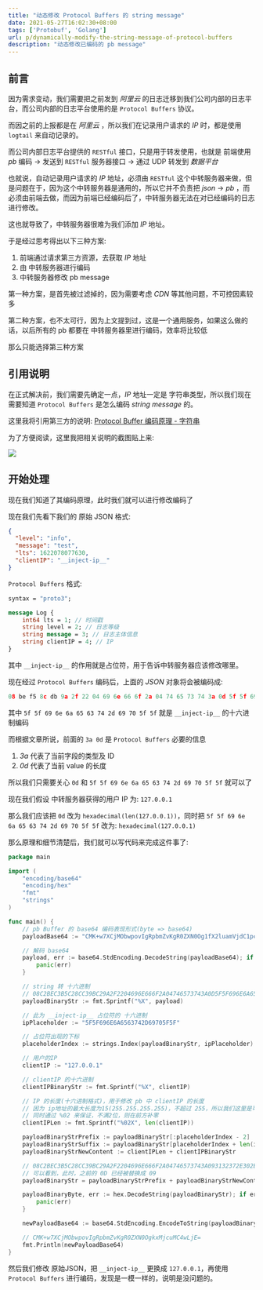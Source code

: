 ```yaml
---
title: "动态修改 Protocol Buffers 的 string message"
date: 2021-05-27T16:02:30+08:00
tags: ['Protobuf', 'Golang']
url: p/dynamically-modify-the-string-message-of-protocol-buffers
description: "动态修改已编码的 pb message"
---
```


## 前言

因为需求变动，我们需要把之前发到 _阿里云_ 的日志迁移到我们公司内部的日志平台，而公司内部的日志平台使用的是 `Protocol Buffers` 协议。

而因之前的上报都是在 _阿里云_ ，所以我们在记录用户请求的 _IP_ 时，都是使用 `logtail` 来自动记录的。

而公司内部日志平台提供的 `RESTful` 接口，只是用于转发使用，也就是 前端使用 _pb_ 编码 -> 发送到 `RESTful` 服务器接口 -> 通过 UDP 转发到 _数据平台_

也就说，自动记录用户请求的 _IP_ 地址，必须由 `RESTful` 这个中转服务器来做，但是问题在于，因为这个中转服务器是通用的，所以它并不负责把 _json_ -> _pb_ ，而必须由前端去做，而因为前端已经编码后了，中转服务器无法在对已经编码的日志进行修改。

这也就导致了，中转服务器很难为我们添加 _IP_ 地址。

于是经过思考得出以下三种方案:

1. 前端通过请求第三方资源，去获取 _IP_ 地址
2. 由 中转服务器进行编码
3. 中转服务器修改 pb message

第一种方案，是首先被过滤掉的，因为需要考虑 _CDN_ 等其他问题，不可控因素较多

第二种方案，也不太可行，因为上文提到过，这是一个通用服务，如果这么做的话，以后所有的 pb 都要在 中转服务器里进行编码，效率将比较低

那么只能选择第三种方案

## 引用说明

在正式解决前，我们需要先确定一点，_IP_ 地址一定是 字符串类型，所以我们现在需要知道 `Protocol Buffers` 是怎么编码 _string message_ 的。

这里我将引用第三方的说明: [Protocol Buffer 编码原理 - 字符串](https://halfrost.com/protobuf_encode/#toc-22)

为了方便阅读，这里我把相关说明的截图贴上来:

![](/images/dynamically-modify-the-string-message-of-protocol-buffers/1.png)

## 开始处理

现在我们知道了其编码原理，此时我们就可以进行修改编码了

现在我们先看下我们的 原始 JSON 格式:

```json
{
  "level": "info",
  "message": "test",
  "lts": 1622078077630,
  "clientIP": "__inject-ip__"
}
```

`Protocol Buffers` 格式:

```proto
syntax = "proto3";

message Log {
    int64 lts = 1; // 时间戳
    string level = 2; // 日志等级
    string message = 3; // 日志主体信息
    string clientIP = 4; // IP
}
```

其中 `__inject-ip__` 的作用就是占位符，用于告诉中转服务器应该修改哪里。

现在经过 `Protocol Buffers` 编码后，上面的 _JSON_ 对象将会被编码成:

```c
08 be f5 8c db 9a 2f 22 04 69 6e 66 6f 2a 04 74 65 73 74 3a 0d 5f 5f 69 6e 6a 65 63 74 2d 69 70 5f 5f
```

其中 `5f 5f 69 6e 6a 65 63 74 2d 69 70 5f 5f` 就是 `__inject-ip__` 的十六进制编码

而根据文章所说，前面的 `3a 0d` 是 `Protocol Buffers` 必要的信息

1. _3a_ 代表了当前字段的类型及 ID
2. _0d_ 代表了当前 value 的长度

所以我们只需要关心 `0d` 和 `5f 5f 69 6e 6a 65 63 74 2d 69 70 5f 5f` 就可以了

现在我们假设 中转服务器获得的用户 IP 为: `127.0.0.1`

那么我们应该把 `0d` 改为 `hexadecimal(len(127.0.0.1))`，同时把 `5f 5f 69 6e 6a 65 63 74 2d 69 70 5f 5f` 改为: `hexadecimal(127.0.0.1)`

那么原理和细节清楚后，我们就可以写代码来完成这件事了:

```go
package main

import (
	"encoding/base64"
	"encoding/hex"
	"fmt"
	"strings"
)

func main() {
	// pb Buffer 的 base64 编码表现形式(byte => base64)
	payloadBase64 := "CMK+w7XCjMObwpovIgRpbmZvKgR0ZXN0Og1fX2luamVjdC1pcF9f"

	// 解码 base64
	payload, err := base64.StdEncoding.DecodeString(payloadBase64); if err != nil {
		panic(err)
	}

	// string 转 十六进制
	// 08C2BEC3B5C28CC39BC29A2F2204696E666F2A04746573743A0D5F5F696E6A6563742D69705F5F
	payloadBinaryStr := fmt.Sprintf("%X", payload)

	// 此为 __inject-ip__ 占位符的 十六进制
	ipPlaceholder := "5F5F696E6A6563742D69705F5F"

	// 占位符出现的下标
	placeholderIndex := strings.Index(payloadBinaryStr, ipPlaceholder)

	// 用户的IP
	clientIP := "127.0.0.1"

	// clientIP 的十六进制
	clientIPBinaryStr := fmt.Sprintf("%X", clientIP)

	// IP 的长度(十六进制格式)，用于修改 pb 中 clientIP 的长度
	// 因为 ip地址的最大长度为15(255.255.255.255)，不超过 255，所以我们这里是可以保证 clientIPLen 的长度一定是 2 位(即: 一个字节)
    // 同时通过 %02 来保证，不满2位，则在前方补零
	clientIPLen := fmt.Sprintf("%02X", len(clientIP))

	payloadBinaryStrPrefix := payloadBinaryStr[:placeholderIndex - 2]
	payloadBinaryStrSuffix := payloadBinaryStr[placeholderIndex + len(ipPlaceholder):]
	payloadBinaryStrNewContent := clientIPLen + clientIPBinaryStr

	// 08C2BEC3B5C28CC39BC29A2F2204696E666F2A04746573743A093132372E302E302E31
	// 可以看到，此时，之前的 0D 已经被替换成 09
	payloadBinaryStr = payloadBinaryStrPrefix + payloadBinaryStrNewContent + payloadBinaryStrSuffix

	payloadBinaryByte, err := hex.DecodeString(payloadBinaryStr); if err != nil {
		panic(err)
	}

	newPayloadBase64 := base64.StdEncoding.EncodeToString(payloadBinaryByte)

    // CMK+w7XCjMObwpovIgRpbmZvKgR0ZXN0OgkxMjcuMC4wLjE=
	fmt.Println(newPayloadBase64)
}
```

然后我们修改 原始JSON，把 `__inject-ip__` 更换成 `127.0.0.1`，再使用 `Protocol Buffers` 进行编码，发现是一模一样的，说明是没问题的。

